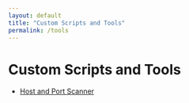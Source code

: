```yaml
---
layout: default
title: "Custom Scripts and Tools"
permalink: /tools
---
```


# Custom Scripts and Tools
- [Host and Port Scanner](/tools/host-port-scanner)